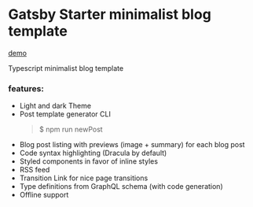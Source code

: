 # Gatsby Starter minimalist blog template

[ demo ](https://blog-tajpouria.netlify.com)

Typescript minimalist blog template

### features:

- Light and dark Theme
- Post template generator CLI
  > \$ npm run newPost
- Blog post listing with previews (image + summary) for each blog post
- Code syntax highlighting (Dracula by default)
- Styled components in favor of inline styles
- RSS feed
- Transition Link for nice page transitions
- Type definitions from GraphQL schema (with code generation)
- Offline support
